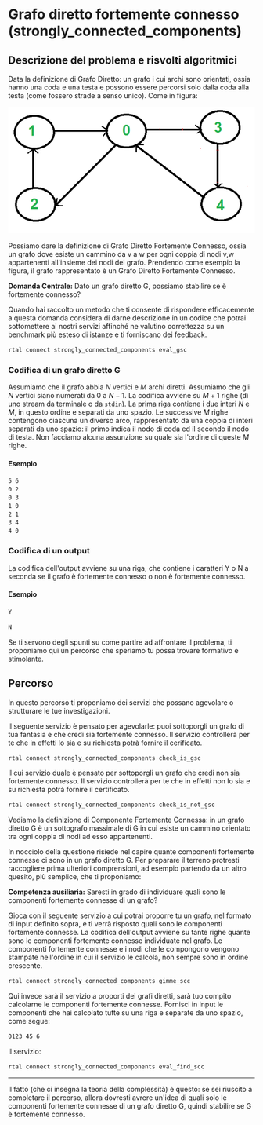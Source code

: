 # Grafo diretto fortemente connesso (strongly_connected_components)

## Descrizione del problema e risvolti algoritmici

Data la definizione di Grafo Diretto: un grafo i cui archi sono orientati, ossia hanno una coda e una testa e possono essere percorsi solo dalla coda alla testa (come fossero strade a senso unico). 
Come in figura:

![image](figs/euler-dir.png)

Possiamo dare la definizione di Grafo Diretto Fortemente Connesso, ossia un grafo dove esiste un cammino da v a w per ogni coppia di nodi v,w appartenenti all'insieme dei nodi del grafo.
Prendendo come esempio la figura, il grafo rappresentato è un Grafo Diretto Fortemente Connesso.

  <strong>Domanda Centrale:</strong> Dato un grafo diretto G, possiamo stabilire se è fortemente connesso?

Quando hai raccolto un metodo che ti consente di rispondere efficacemente a questa domanda considera di darne descrizione in un codice che potrai sottomettere ai nostri servizi affinché ne valutino correttezza su un benchmark più esteso di istanze e ti forniscano dei feedback.

```bash
rtal connect strongly_connected_components eval_gsc
```

### Codifica di un grafo diretto G

Assumiamo che il grafo abbia $N$ vertici e $M$ archi diretti. Assumiamo che gli $N$ vertici siano numerati da $0$ a $N-1$.
La codifica avviene su $M+1$ righe (di uno stream da terminale o da `stdin`). 
La prima riga contiene i due interi $N$ e $M$, in questo ordine e separati da uno spazio.
Le successive $M$ righe contengono ciascuna un diverso arco, rappresentato da una coppia di interi separati da uno spazio: il primo indica il nodo di coda ed il secondo il nodo di testa. Non facciamo alcuna assunzione su quale sia l'ordine di queste $M$ righe.

#### Esempio

```bash
5 6
0 2
0 3
1 0
2 1
3 4
4 0
```

### Codifica di un output
La codifica dell'output avviene su una riga, che contiene i caratteri Y o N a seconda se il grafo è fortemente connesso o non è fortemente connesso.

#### Esempio

```bash
Y
```
```bash
N
```

Se ti servono degli spunti su come partire ad affrontare il problema, ti proponiamo quì un percorso che speriamo tu possa trovare formativo e stimolante. 

## Percorso

In questo percorso ti proponiamo dei servizi che possano agevolare o strutturare le tue investigazioni.

Il seguente servizio è pensato per agevolarle: puoi sottoporgli un grafo di tua fantasia e che credi sia fortemente connesso. Il servizio controllerà per te che in effetti lo sia e su richiesta potrà fornire il cerificato.

```bash
rtal connect strongly_connected_components check_is_gsc
```
Il cui servizio duale è pensato per sottoporgli un grafo che credi non sia fortemente connesso. Il servizio controllerà per te che in effetti non lo sia e su richiesta potrà fornire il certificato.

```bash
rtal connect strongly_connected_components check_is_not_gsc
```

Vediamo la definizione di Componente Fortemente Connessa: in un grafo diretto G è un sottografo massimale di G in cui esiste un cammino orientato tra ogni coppia di nodi ad esso appartenenti.

In nocciolo della questione risiede nel capire quante componenti fortemente connesse ci sono in un grafo diretto G. Per preparare il terreno protresti raccogliere prima ulteriori comprensioni, ad esempio partendo da un altro quesito, più semplice, che ti proponiamo:

   <strong>Competenza ausiliaria:</strong> Saresti in grado di individuare quali sono le componenti fortemente connesse di un grafo? 

Gioca con il seguente servizio a cui potrai proporre tu un grafo, nel formato di input definito sopra, e ti verrà risposto quali sono le componenti fortemente connesse.
La codifica dell'output avviene su tante righe quante sono le componenti fortemente connesse individuate nel grafo.
Le componenti fortemente connesse e i nodi che le compongono vengono stampate nell'ordine in cui il servizio le calcola, non sempre sono in ordine crescente.

```bash
rtal connect strongly_connected_components gimme_scc
```

 Qui invece sarà il servizio a proporti dei grafi diretti, sarà tuo compito calcolarne le componenti fortemente connesse. 
 Fornisci in input le componenti che hai calcolato tutte su una riga e separate da uno spazio, come segue:
```bash
0123 45 6
```
Il servizio:
```bash
rtal connect strongly_connected_components eval_find_scc
```


------------------------------------------------

Il fatto (che ci insegna la teoria della complessità) è questo:
se sei riuscito a completare il percorso, allora dovresti avrere un'idea di quali solo le componenti fortemente connesse di un grafo diretto G, quindi stabilire se G è fortemente connesso.


